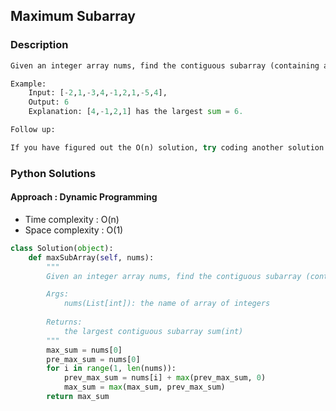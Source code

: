 ## Maximum Subarray

### Description

```Python
Given an integer array nums, find the contiguous subarray (containing at least one number) which has the largest sum and return its sum.

Example:
    Input: [-2,1,-3,4,-1,2,1,-5,4],
    Output: 6
    Explanation: [4,-1,2,1] has the largest sum = 6.

Follow up:

If you have figured out the O(n) solution, try coding another solution using the divide and conquer approach, which is more subtle.
```

### Python Solutions

#### Approach : Dynamic Programming

* Time complexity : O(n)
* Space complexity : O(1)

```Python
class Solution(object):
    def maxSubArray(self, nums):
        """
        Given an integer array nums, find the contiguous subarray (containing at least one number) which has the largest sum and return its sum

        Args:
            nums(List[int]): the name of array of integers
        
        Returns:
            the largest contiguous subarray sum(int)
        """
        max_sum = nums[0]
        pre_max_sum = nums[0]
        for i in range(1, len(nums)):
            prev_max_sum = nums[i] + max(prev_max_sum, 0)
	        max_sum = max(max_sum, prev_max_sum)
        return max_sum
```